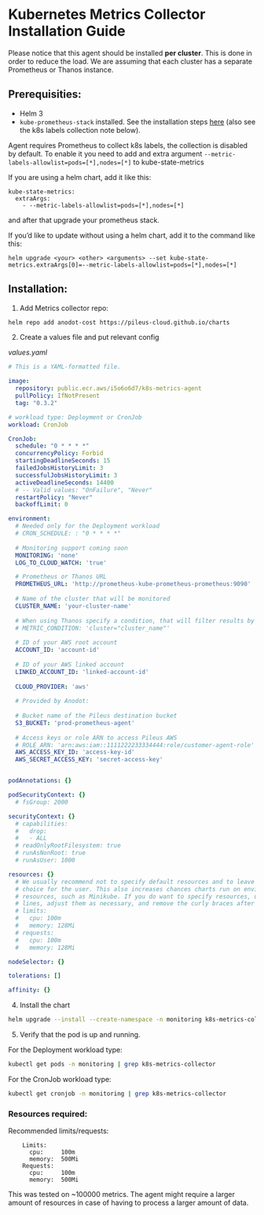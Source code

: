 # Kubernetes Metrics Collector Installation Guide

Please notice that this agent should be installed **per cluster**. This is done in order to reduce the load. We are assuming that each cluster has a separate Prometheus or Thanos instance. 

## Prerequisities:

- Helm 3
- `kube-prometheus-stack` installed. See the installation steps [here](https://github.com/prometheus-community/helm-charts/tree/main/charts/kube-prometheus-stack) (also see the k8s labels collection note below).

Agent requires Prometheus to collect k8s labels, the collection is disabled by default. To enable it you need to add and extra argument `--metric-labels-allowlist=pods=[*],nodes=[*]` to kube-state-metrics

If you are using a helm chart, add it like this:
```
kube-state-metrics:
  extraArgs:
    - --metric-labels-allowlist=pods=[*],nodes=[*]
```
and after that upgrade your prometheus stack.

If you’d like to update without using a helm chart, add it to the command like this:
```
helm upgrade <your> <other> <arguments> --set kube-state-metrics.extraArgs[0]=--metric-labels-allowlist=pods=[*],nodes=[*]
```



## Installation:


1. Add Metrics collector repo:

```bash
helm repo add anodot-cost https://pileus-cloud.github.io/charts
```

2. Create a values file and put relevant config

_values.yaml_

```yaml
# This is a YAML-formatted file.

image:
  repository: public.ecr.aws/i5o6o6d7/k8s-metrics-agent
  pullPolicy: IfNotPresent
  tag: "0.3.2"

# workload type: Deployment or CronJob
workload: CronJob

CronJob:
  schedule: "0 * * * *"
  concurrencyPolicy: Forbid
  startingDeadlineSeconds: 15
  failedJobsHistoryLimit: 3
  successfulJobsHistoryLimit: 3
  activeDeadlineSeconds: 14400
  # -- Valid values: "OnFailure", "Never"
  restartPolicy: "Never"
  backoffLimit: 0

environment:
  # Needed only for the Deployment workload
  # CRON_SCHEDULE: : "0 * * * *"
  
  # Monitoring support coming soon
  MONITORING: 'none'
  LOG_TO_CLOUD_WATCH: 'true'

  # Prometheus or Thanos URL
  PROMETHEUS_URL: 'http://prometheus-kube-prometheus-prometheus:9090'
  
  # Name of the cluster that will be monitored
  CLUSTER_NAME: 'your-cluster-name'
  
  # When using Thanos specify a condition, that will filter results by labels, to fetch data only of a specific cluster
  # METRIC_CONDITION: 'cluster="cluster_name"'
  
  # ID of your AWS root account
  ACCOUNT_ID: 'account-id'
  
  # ID of your AWS linked account
  LINKED_ACCOUNT_ID: 'linked-account-id'
  
  CLOUD_PROVIDER: 'aws'
  
  # Provided by Anodot:
  
  # Bucket name of the Pileus destination bucket
  S3_BUCKET: 'prod-prometheus-agent'
  
  # Access keys or role ARN to access Pileus AWS
  # ROLE_ARN: 'arn:aws:iam::1111222233334444:role/customer-agent-role'
  AWS_ACCESS_KEY_ID: 'access-key-id'
  AWS_SECRET_ACCESS_KEY: 'secret-access-key'


podAnnotations: {}

podSecurityContext: {}
  # fsGroup: 2000

securityContext: {}
  # capabilities:
  #   drop:
  #   - ALL
  # readOnlyRootFilesystem: true
  # runAsNonRoot: true
  # runAsUser: 1000

resources: {}
  # We usually recommend not to specify default resources and to leave this as a conscious
  # choice for the user. This also increases chances charts run on environments with little
  # resources, such as Minikube. If you do want to specify resources, uncomment the following
  # lines, adjust them as necessary, and remove the curly braces after 'resources:'.
  # limits:
  #   cpu: 100m
  #   memory: 128Mi
  # requests:
  #   cpu: 100m
  #   memory: 128Mi

nodeSelector: {}

tolerations: []

affinity: {}
```

4. Install the chart

```bash
helm upgrade --install --create-namespace -n monitoring k8s-metrics-collector anodot-cost/k8s-metrics-collector -f values.yaml
```

5. Verify that the pod is up and running. 

For the Deployment workload type:
```bash
kubectl get pods -n monitoring | grep k8s-metrics-collector
```

For the CronJob workload type:
```bash
kubectl get cronjob -n monitoring | grep k8s-metrics-collector
```

### Resources required:

Recommended limits/requests:

```
    Limits:
      cpu:     100m
      memory:  500Mi
    Requests:
      cpu:     100m
      memory:  500Mi
```
This was tested on ~100000 metrics. The agent might require a larger amount of resources in case of having to process a larger amount of data.
